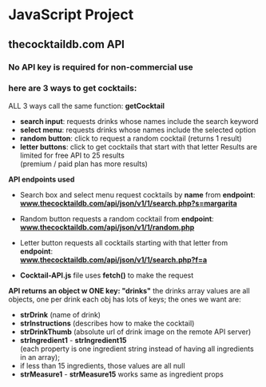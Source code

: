 # JavaScript Project
## thecocktaildb.com API
### No API key is required for non-commercial use
### here are 3 ways to get cocktails: 
ALL 3 ways call the same function: **getCocktail**
- **search input**: requests drinks whose names include the search keyword
- **select menu**: requests drinks whose names include the selected option
- **random button**: click to request a random cocktail (returns 1 result)
- **letter buttons**: click to get cocktails that start with that letter
Results are limited for free API to 25 results  
(premium / paid plan has more results)  

**API endpoints used**
- Search box and select menu request cocktails by **name** from **endpoint**:  
**www.thecocktaildb.com/api/json/v1/1/search.php?s=margarita**  
- Random button requests a random cocktail from **endpoint**:  
**www.thecocktaildb.com/api/json/v1/1/random.php**  
- Letter button requests all cocktails starting with that letter from **endpoint**:  
**www.thecocktaildb.com/api/json/v1/1/search.php?f=a**  

- **Cocktail-API.js** file uses **fetch()** to make the request

**API returns an object w ONE key: "drinks"**
the drinks array values are all objects, one per drink
each obj has lots of keys; the ones we want are:  
- **strDrink** (name of drink)  
- **strInstructions** (describes how to make the cocktail)  
- **strDrinkThumb** (absolute url of drink image on the remote API server)  
- **strIngredient1** - **strIngredient15**  
  (each property is one ingredient string instead of having all ingredients in an array); 
- if less than 15 ingredients, those values are all null  
- **strMeasure1** - **strMeasure15** works same as ingredient props  